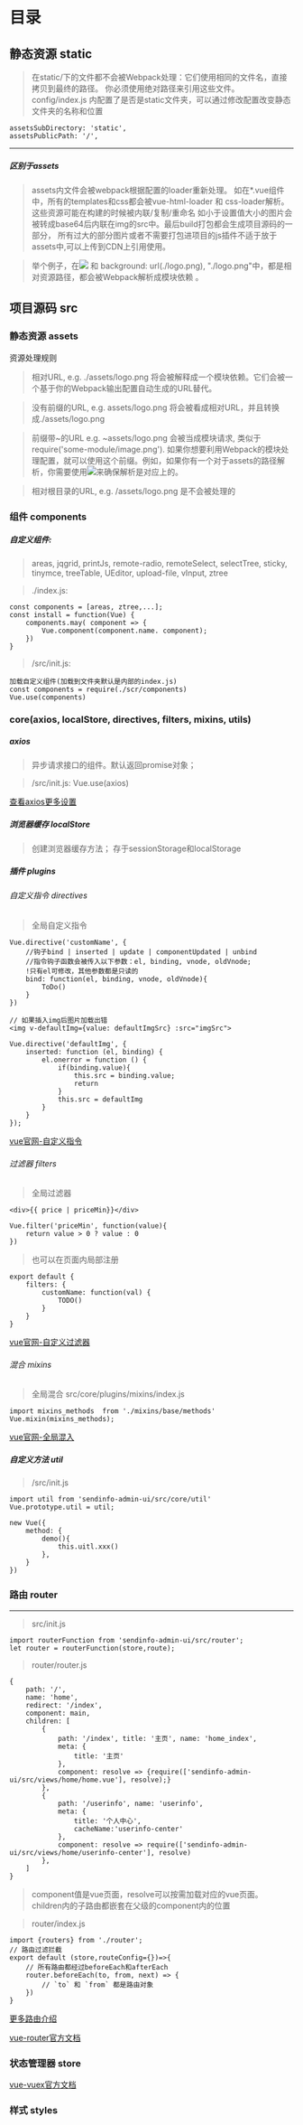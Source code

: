 # 目录
## 静态资源 static

> 在static/下的文件都不会被Webpack处理：它们使用相同的文件名，直接拷贝到最终的路径。
    你必须使用绝对路径来引用这些文件。
    config/index.js 内配置了是否是static文件夹，可以通过修改配置改变静态文件夹的名称和位置
    
    assetsSubDirectory: 'static',
    assetsPublicPath: '/',
-------------------
##### 区别于assets
>assets内文件会被webpack根据配置的loader重新处理。
如在*.vue组件中，所有的templates和css都会被vue-html-loader 和 css-loader解析。这些资源可能在构建的时候被内联/复制/重命名
如小于设置值大小的图片会被转成base64后内联在img的src中。最后build打包都会生成项目源码的一部分，
所有过大的部分图片或者不需要打包进项目的js插件不适于放于assets中,可以上传到CDN上引用使用。

>举个例子，在<img src="./logo.png"> 和 background: url(./logo.png), "./logo.png"中，都是相对资源路径，都会被Webpack解析成模块依赖 。

## 项目源码 src

### 静态资源 assets

资源处理规则
> 相对URL, e.g. ./assets/logo.png 将会被解释成一个模块依赖。它们会被一个基于你的Webpack输出配置自动生成的URL替代。

> 没有前缀的URL, e.g. assets/logo.png 将会被看成相对URL，并且转换成./assets/logo.png

> 前缀带~的URL e.g. ~assets/logo.png 会被当成模块请求, 类似于require('some-module/image.png'). 如果你想要利用Webpack的模块处理配置，就可以使用这个前缀。例如，如果你有一个对于assets的路径解析，你需要使用<img src="~assets/logo.png">来确保解析是对应上的。

> 相对根目录的URL, e.g. /assets/logo.png 是不会被处理的

### 组件 components
##### 自定义组件:
> areas,
jqgrid,
printJs,
remote-radio,
remoteSelect,
selectTree,
sticky,
tinymce,
treeTable,
UEditor,
upload-file,
vInput,
ztree

>./index.js:
 
    const components = [areas, ztree,...];
    const install = function(Vue) {
        components.may( component => {
            Vue.component(component.name. component);
        })
    }
> /src/init.js:
 
    加载自定义组件(加载到文件夹默认是内部的index.js)
    const components = require(./scr/components)
    Vue.use(components)
### core(axios, localStore, directives, filters, mixins, utils)
##### axios
> 异步请求接口的组件。默认返回promise对象；

> /src/init.js:
    Vue.use(axios)
    
[查看axios更多设置](/axios)

##### 浏览器缓存 localStore
> 创建浏览器缓存方法；
存于sessionStorage和localStorage
##### 插件 plugins
###### 自定义指令 directives
> 全局自定义指令

    Vue.directive('customName', {
        //钩子bind | inserted | update | componentUpdated | unbind
        //指令钩子函数会被传入以下参数：el, binding, vnode, oldVnode;
        !只有el可修改，其他参数都是只读的
        bind: function(el, binding, vnode, oldVnode){
            ToDo()
        }
    })
    
    // 如果插入img后图片加载出错
    <img v-defaultImg={value: defaultImgSrc} :src="imgSrc">
    
    Vue.directive('defaultImg', {
        inserted: function (el, binding) {
            el.onerror = function () {
                if(binding.value){
                    this.src = binding.value;
                    return
                }
                this.src = defaultImg
            }
        }
    });

[vue官网-自定义指令](https://cn.vuejs.org/v2/guide/custom-directive.html)

###### 过滤器 filters
> 全局过滤器
    
    <div>{{ price | priceMin}}</div>   
    
    Vue.filter('priceMin', function(value){
        return value > 0 ? value : 0
    })
> 也可以在页面内局部注册
    
    export default {
        filters: {
            customName: function(val) {
                TODO()
            }
        }
    }
[vue官网-自定义过滤器](https://cn.vuejs.org/v2/api/#Vue-filter)
###### 混合 mixins
> 全局混合
> src/core/plugins/mixins/index.js

    import mixins_methods  from './mixins/base/methods'
    Vue.mixin(mixins_methods);
[vue官网-全局混入](https://cn.vuejs.org/v2/guide/mixins.html#%E5%85%A8%E5%B1%80%E6%B7%B7%E5%85%A5)
##### 自定义方法 util
>/src/init.js
    
    import util from 'sendinfo-admin-ui/src/core/util'
    Vue.prototype.util = util;
    
    new Vue({
        method: {
            demo(){
                this.uitl.xxx()
            },
        }
    })
    
    
### 路由 router

---
> src/init.js

    import routerFunction from 'sendinfo-admin-ui/src/router';
    let router = routerFunction(store,route);

> router/router.js

    {
        path: '/',
        name: 'home',
        redirect: '/index',
        component: main,
        children: [
            {
                path: '/index', title: '主页', name: 'home_index',
                meta: {
                    title: '主页'
                },
                component: resolve => {require(['sendinfo-admin-ui/src/views/home/home.vue'], resolve);}
            },
            {
                path: '/userinfo', name: 'userinfo',
                meta: {
                    title: '个人中心',
                    cacheName:'userinfo-center'
                },
                component: resolve => require(['sendinfo-admin-ui/src/views/home/userinfo-center'], resolve)
            },
        ]
    }
    
> component值是vue页面，resolve可以按需加载对应的vue页面。
children内的子路由都嵌套在父级的component内的<router-view>位置

> router/index.js

    import {routers} from './router';
    // 路由过滤拦截
    export default (store,routeConfig={})=>{
        // 所有路由都经过beforeEach和afterEach
        router.beforeEach(to, from, next) => {
            // `to` 和 `from` 都是路由对象
        })
    }

[更多路由介绍](/router)

[vue-router官方文档](https://router.vuejs.org/zh)
### 状态管理器 store

[vue-vuex官方文档](https://vuex.vuejs.org/zh/)
### 样式 styles